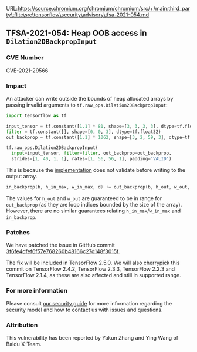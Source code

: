 URL:https://source.chromium.org/chromium/chromium/src/+/main:third_party\tflite\src\tensorflow\security\advisory\tfsa-2021-054.md
## TFSA-2021-054: Heap OOB access in `Dilation2DBackpropInput`

### CVE Number
CVE-2021-29566

### Impact
An attacker can write outside the bounds of heap allocated arrays by passing
invalid arguments to `tf.raw_ops.Dilation2DBackpropInput`:

```python
import tensorflow as tf

input_tensor = tf.constant([1.1] * 81, shape=[3, 3, 3, 3], dtype=tf.float32)
filter = tf.constant([], shape=[0, 0, 3], dtype=tf.float32)
out_backprop = tf.constant([1.1] * 1062, shape=[3, 2, 59, 3], dtype=tf.float32)

tf.raw_ops.Dilation2DBackpropInput(
  input=input_tensor, filter=filter, out_backprop=out_backprop,
  strides=[1, 40, 1, 1], rates=[1, 56, 56, 1], padding='VALID')
```

This is because the
[implementation](https://github.com/tensorflow/tensorflow/blob/afd954e65f15aea4d438d0a219136fc4a63a573d/tensorflow/core/kernels/dilation_ops.cc#L321-L322)
does not validate before writing to the output array.

```cc
in_backprop(b, h_in_max, w_in_max, d) += out_backprop(b, h_out, w_out, d);
```

The values for `h_out` and `w_out` are guaranteed to be in range for
`out_backprop` (as they are loop indices bounded by the size of the array).
However, there are no similar guarantees relating `h_in_max`/`w_in_max` and
`in_backprop`.

### Patches
We have patched the issue in GitHub commit
[3f6fe4dfef6f57e768260b48166c27d148f3015f](https://github.com/tensorflow/tensorflow/commit/3f6fe4dfef6f57e768260b48166c27d148f3015f).

The fix will be included in TensorFlow 2.5.0. We will also cherrypick this
commit on TensorFlow 2.4.2, TensorFlow 2.3.3, TensorFlow 2.2.3 and TensorFlow
2.1.4, as these are also affected and still in supported range.

### For more information
Please consult [our security
guide](https://github.com/tensorflow/tensorflow/blob/master/SECURITY.md) for
more information regarding the security model and how to contact us with issues
and questions.

### Attribution
This vulnerability has been reported by Yakun Zhang and Ying Wang of Baidu
X-Team.
